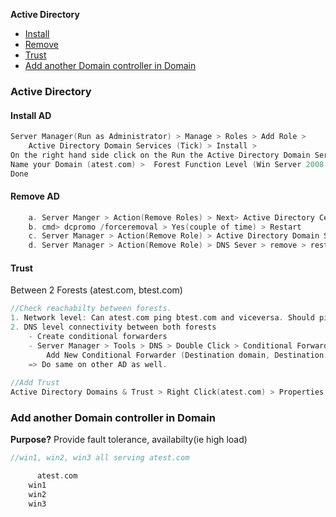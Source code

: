 **Active Directory**
- [Install](#ins)
- [Remove](#rem)
- [Trust](#t)
- [Add another Domain controller in Domain](#ad)

### Active Directory
<a name=ins></a>
#### Install AD
```c
Server Manager(Run as Administrator) > Manage > Roles > Add Role > 
    Active Directory Domain Services (Tick) > Install >
On the right hand side click on the Run the Active Directory Domain Services Installation Wizard (dcpromo.exe) link > 
Name your Domain (atest.com) >  Forest Function Level (Win Server 2008 R2) > Domain Functional Level (Win Server 2008 R2) > reboot 
Done
```

<a name=rem></a>
#### Remove AD
```c
    a. Server Manger > Action(Remove Roles) > Next> Active Directory Certificate Services > remove > restart
    b. cmd> dcpromo /forceremoval > Yes(couple of time) > Restart
    c. Server Manager > Action(Remove Role) > Active Directory Domain Services > remove > restart
    d. Server Manager > Action(Remove Role) > DNS Sever > remove > restart
```

<a name=t></a>
#### Trust
Between 2 Forests (atest.com, btest.com)
```c
//Check reachabilty between forests.
1. Network level: Can atest.com ping btest.com and viceversa. Should ping.
2. DNS level connectivity between both forests
	- Create conditional forwarders
	- Server Manager > Tools > DNS > Double Click > Conditional Forwarders > 
		Add New Conditional Forwarder (Destination domain, Destination server IP)
	=> Do same on other AD as well.
    
//Add Trust
Active Directory Domains & Trust > Right Click(atest.com) > Properties > Trusts > New Trust
```

<a name=ad></a>
### Add another Domain controller in Domain
**Purpose?** Provide fault tolerance, availabilty(ie high load)
```c
//win1, win2, win3 all serving atest.com

      atest.com
	win1
	win2
	win3
```
